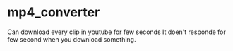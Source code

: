 # mp4_converter
Can download every clip in youtube for few seconds
It doen't responde for few second when you download something.
